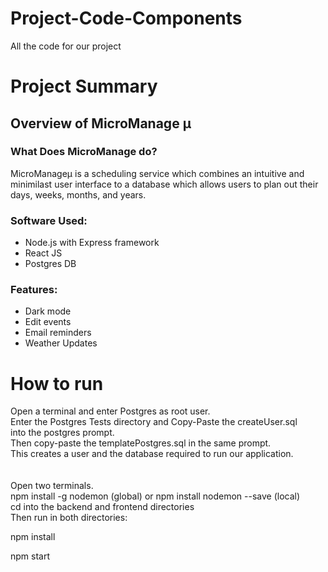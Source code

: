 # Project-Code-Components
All the code for our project

<h1>Project Summary</h1>

<h2>Overview of MicroManage &mu;</h2>
  <h3>What Does MicroManage do?</h3>
    MicroManage&mu; is a scheduling service which combines an
      intuitive and minimilast user interface to a database which allows
      users to plan out their days, weeks, months, and years. <br>

  <h3>Software Used: </h3>  
  <ul>
    <li> Node.js with Express framework</li>
    <li> React JS</li>
    <li> Postgres DB </li>
  </ul>
  
  <h3>Features:</h3>
  <ul>
    <li> Dark mode </li>
    <li> Edit events </li>
    <li> Email reminders </li>
    <li> Weather Updates </li>
  </ul>
  
<h1>How to run</h1>
Open a terminal and enter Postgres as root user.<br>
Enter the Postgres Tests directory and Copy-Paste the createUser.sql<br>
into the postgres prompt.<br>
Then copy-paste the templatePostgres.sql in the same prompt.<br>
This creates a user and the database required to run our application. <br>
<br>
<br>
Open two terminals. <br>
npm install -g nodemon (global) or npm install nodemon --save (local)<br>
cd into the backend and frontend directories <br>
Then run in both directories: <br>

npm install <br>

npm start
 
  
  

